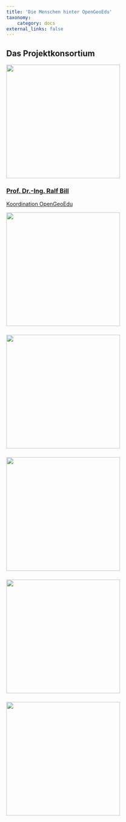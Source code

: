```yaml
---
title: 'Die Menschen hinter OpenGeoEdu'
taxonomy:
    category: docs
external_links: false
---
```


## Das Projektkonsortium
<div class="row">
    <div class="col-6 col-lg-4 animate-in-left">
        <a href="#">
            <img src="/images/staff/Ralf_Bill_1335a.jpg" class="center-block img-fluid my-3 rounded-circle" width="300">
            <h3 class="mb-0">
                <b>Prof. Dr.-Ing. Ralf Bill</b>
            </h3>
            <p class="text-muted">Koordination OpenGeoEdu</p>
        </a>
    </div>
    <div class="col-6 col-lg-4">
        <a href="#">
            <img src="/images/staff/Lorenzen-Zabel_1370a.jpg" class="center-block img-fluid my-3 rounded-circle" width="300">
            <h3 class="mb-0">
                <b></b>
            </h3>
            <p class="text-muted"></p>
        </a>
    </div>
    <div class="col-6 col-lg-4 animate-in-right">
        <a href="#">
            <img src="/images/staff/people_3.jpg" class="center-block img-fluid my-3 rounded-circle" width="300">
            <h3 class="mb-0">
                <b></b>
            </h3>
            <p class="text-muted"></p>
        </a>
    </div>
    <div class="col-6 col-lg-4 animate-in-left">
        <a href="#">
            <img src="/images/staff/people_4.jpg" class="center-block img-fluid my-3 rounded-circle" width="300">
            <h3 class="mb-0">
                <b></b>
            </h3>
            <p class="text-muted"></p>
        </a>
    </div>
    <div class="col-6 col-lg-4">
        <a href="#">
            <img src="/images/staff/people_5.jpg" class="center-block img-fluid my-3 rounded-circle" width="300">
            <h3 class="mb-0">
                <b></b>
            </h3>
            <p class="text-muted"></p>
        </a>
    </div>
    <div class="col-6 mask col-lg-4 animate-in-right">
        <a href="#">
            <img src="/images/staff/people_6.jpg" class="center-block img-fluid my-3 rounded-circle" width="300">
            <h3 class="mb-0">
                <b></b>
            </h3>
            <p class="text-muted"></p>
        </a>
    </div>
</div>
